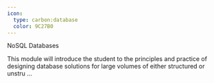 ```yaml
---
icon:
  type: carbon:database
  color: 9C27B0
---
```

NoSQL Databases

This module will introduce the student to the principles and practice of designing database solutions for large volumes of either structured or unstru ... 
